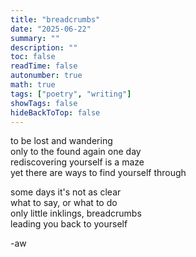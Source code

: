 ```yaml
---
title: "breadcrumbs"
date: "2025-06-22"
summary: ""
description: ""
toc: false
readTime: false
autonumber: true
math: true
tags: ["poetry", "writing"]
showTags: false
hideBackToTop: false
---
```


to be lost and wandering  
only to the found again one day  
rediscovering yourself is a maze  
yet there are ways to find yourself through  
  
some days it's not as clear  
what to say, or what to do  
only little inklings, breadcrumbs  
leading you back to yourself  

-aw